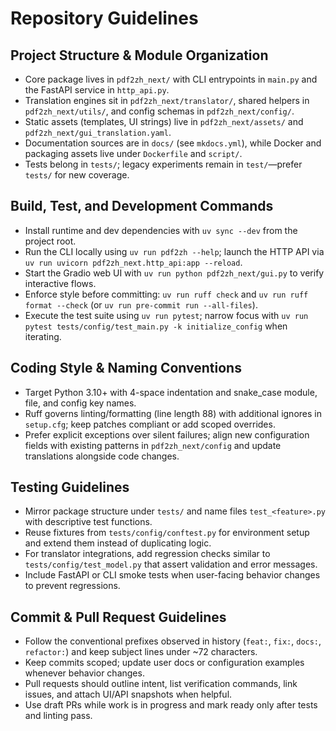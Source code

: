 # Repository Guidelines

## Project Structure & Module Organization
- Core package lives in `pdf2zh_next/` with CLI entrypoints in `main.py` and the FastAPI service in `http_api.py`.
- Translation engines sit in `pdf2zh_next/translator/`, shared helpers in `pdf2zh_next/utils/`, and config schemas in `pdf2zh_next/config/`.
- Static assets (templates, UI strings) live in `pdf2zh_next/assets/` and `pdf2zh_next/gui_translation.yaml`.
- Documentation sources are in `docs/` (see `mkdocs.yml`), while Docker and packaging assets live under `Dockerfile` and `script/`.
- Tests belong in `tests/`; legacy experiments remain in `test/`—prefer `tests/` for new coverage.

## Build, Test, and Development Commands
- Install runtime and dev dependencies with `uv sync --dev` from the project root.
- Run the CLI locally using `uv run pdf2zh --help`; launch the HTTP API via `uv run uvicorn pdf2zh_next.http_api:app --reload`.
- Start the Gradio web UI with `uv run python pdf2zh_next/gui.py` to verify interactive flows.
- Enforce style before committing: `uv run ruff check` and `uv run ruff format --check` (or `uv run pre-commit run --all-files`).
- Execute the test suite using `uv run pytest`; narrow focus with `uv run pytest tests/config/test_main.py -k initialize_config` when iterating.

## Coding Style & Naming Conventions
- Target Python 3.10+ with 4-space indentation and snake_case module, file, and config key names.
- Ruff governs linting/formatting (line length 88) with additional ignores in `setup.cfg`; keep patches compliant or add scoped overrides.
- Prefer explicit exceptions over silent failures; align new configuration fields with existing patterns in `pdf2zh_next/config` and update translations alongside code changes.

## Testing Guidelines
- Mirror package structure under `tests/` and name files `test_<feature>.py` with descriptive test functions.
- Reuse fixtures from `tests/config/conftest.py` for environment setup and extend them instead of duplicating logic.
- For translator integrations, add regression checks similar to `tests/config/test_model.py` that assert validation and error messages.
- Include FastAPI or CLI smoke tests when user-facing behavior changes to prevent regressions.

## Commit & Pull Request Guidelines
- Follow the conventional prefixes observed in history (`feat:`, `fix:`, `docs:`, `refactor:`) and keep subject lines under ~72 characters.
- Keep commits scoped; update user docs or configuration examples whenever behavior changes.
- Pull requests should outline intent, list verification commands, link issues, and attach UI/API snapshots when helpful.
- Use draft PRs while work is in progress and mark ready only after tests and linting pass.
